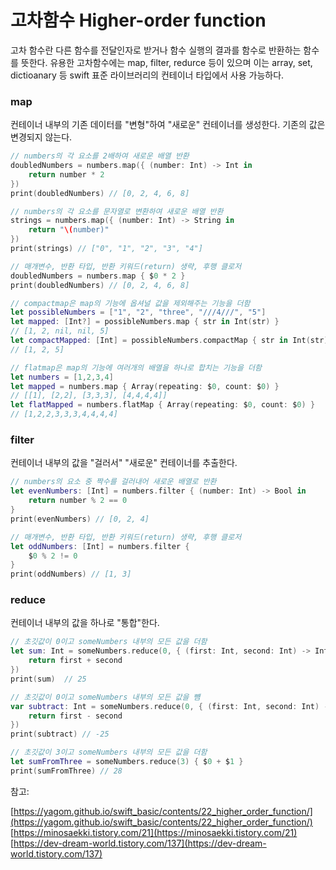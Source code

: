 # 고차함수 Higher-order function
고차 함수란 다른 함수를 전달인자로 받거나 함수 실행의 결과를 함수로 반환하는 함수를 뜻한다. 유용한 고차함수에는 map, filter, redurce 등이 있으며 이는 array, set, dictioanary  등 swift 표준 라이브러리의 컨테이너 타입에서 사용 가능하다.

### map

컨테이너 내부의 기존 데이터를 "변형"하여 "새로운" 컨테이너를 생성한다. 기존의 값은 변경되지 않는다.

```swift
// numbers의 각 요소를 2배하여 새로운 배열 반환
doubledNumbers = numbers.map({ (number: Int) -> Int in
    return number * 2
})
print(doubledNumbers) // [0, 2, 4, 6, 8]

// numbers의 각 요소를 문자열로 변환하여 새로운 배열 반환
strings = numbers.map({ (number: Int) -> String in
    return "\(number)"
})
print(strings) // ["0", "1", "2", "3", "4"]

// 매개변수, 반환 타입, 반환 키워드(return) 생략, 후행 클로저
doubledNumbers = numbers.map { $0 * 2 }
print(doubledNumbers) // [0, 2, 4, 6, 8]
```

```swift
// compactmap은 map의 기능에 옵셔널 값을 제외해주는 기능을 더함
let possibleNumbers = ["1", "2", "three", "///4///", "5"]
let mapped: [Int?] = possibleNumbers.map { str in Int(str) } 
// [1, 2, nil, nil, 5]
let compactMapped: [Int] = possibleNumbers.compactMap { str in Int(str) } 
// [1, 2, 5]
```

```swift
// flatmap은 map의 기능에 여러개의 배열을 하나로 합치는 기능을 더함
let numbers = [1,2,3,4]
let mapped = numbers.map { Array(repeating: $0, count: $0) }
// [[1], [2,2], [3,3,3], [4,4,4,4]]
let flatMapped = numbers.flatMap { Array(repeating: $0, count: $0) }
// [1,2,2,3,3,3,4,4,4,4]
```

### filter

컨테이너 내부의 값을 "걸러서" "새로운" 컨테이너를 추출한다.

```swift
// numbers의 요소 중 짝수를 걸러내어 새로운 배열로 반환
let evenNumbers: [Int] = numbers.filter { (number: Int) -> Bool in
    return number % 2 == 0
}
print(evenNumbers) // [0, 2, 4]

// 매개변수, 반환 타입, 반환 키워드(return) 생략, 후행 클로저
let oddNumbers: [Int] = numbers.filter {
    $0 % 2 != 0
}
print(oddNumbers) // [1, 3]
```

### reduce

컨테이너 내부의 값을 하나로 "통합"한다.

```swift
// 초깃값이 0이고 someNumbers 내부의 모든 값을 더함
let sum: Int = someNumbers.reduce(0, { (first: Int, second: Int) -> Int in
    return first + second
})
print(sum)  // 25

// 초깃값이 0이고 someNumbers 내부의 모든 값을 뻄
var subtract: Int = someNumbers.reduce(0, { (first: Int, second: Int) -> Int in
    return first - second
})
print(subtract) // -25

// 초깃값이 3이고 someNumbers 내부의 모든 값을 더함
let sumFromThree = someNumbers.reduce(3) { $0 + $1 }
print(sumFromThree) // 28
```

참고:

[https://yagom.github.io/swift_basic/contents/22_higher_order_function/](https://yagom.github.io/swift_basic/contents/22_higher_order_function/)    
[https://minosaekki.tistory.com/21](https://minosaekki.tistory.com/21)    
[https://dev-dream-world.tistory.com/137](https://dev-dream-world.tistory.com/137)    
